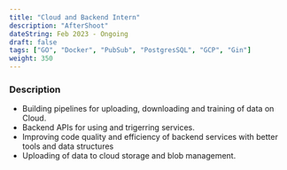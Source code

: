 ```yaml
---
title: "Cloud and Backend Intern"
description: "AfterShoot"
dateString: Feb 2023 - Ongoing
draft: false
tags: ["GO", "Docker", "PubSub", "PostgresSQL", "GCP", "Gin"]
weight: 350
--- 
```


### Description

- Building pipelines for uploading, downloading and training of data on Cloud.
- Backend APIs for using and trigerring services.
- Improving code quality and efficiency of backend services with better tools and data structures 
- Uploading of data to cloud storage and blob management.
